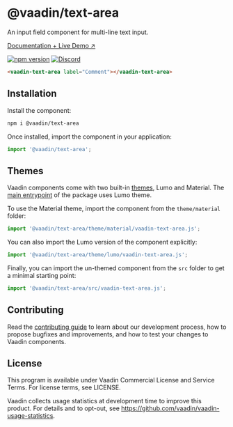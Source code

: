 # @vaadin/text-area

An input field component for multi-line text input.

[Documentation + Live Demo ↗](https://vaadin.com/docs/latest/ds/components/text-area)

[![npm version](https://badgen.net/npm/v/@vaadin/text-area)](https://www.npmjs.com/package/@vaadin/text-area)
[![Discord](https://img.shields.io/discord/732335336448852018?label=discord)](https://discord.gg/PHmkCKC)

```html
<vaadin-text-area label="Comment"></vaadin-text-area>
```

## Installation

Install the component:

```sh
npm i @vaadin/text-area
```

Once installed, import the component in your application:

```js
import '@vaadin/text-area';
```

## Themes

Vaadin components come with two built-in [themes](https://vaadin.com/docs/latest/ds/customization/using-themes), Lumo and Material.
The [main entrypoint](https://github.com/vaadin/web-components/blob/master/packages/text-area/vaadin-text-area.js) of the package uses Lumo theme.

To use the Material theme, import the component from the `theme/material` folder:

```js
import '@vaadin/text-area/theme/material/vaadin-text-area.js';
```

You can also import the Lumo version of the component explicitly:

```js
import '@vaadin/text-area/theme/lumo/vaadin-text-area.js';
```

Finally, you can import the un-themed component from the `src` folder to get a minimal starting point:

```js
import '@vaadin/text-area/src/vaadin-text-area.js';
```

## Contributing

Read the [contributing guide](https://vaadin.com/docs/latest/guide/contributing/overview) to learn about our development process, how to propose bugfixes and improvements, and how to test your changes to Vaadin components.

## License

This program is available under Vaadin Commercial License and Service Terms. For license terms, see LICENSE.

Vaadin collects usage statistics at development time to improve this product.
For details and to opt-out, see https://github.com/vaadin/vaadin-usage-statistics.
